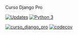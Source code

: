 Curso Django Pro

[![Updates](https://pyup.io/repos/github/JuniorD-Isael/Cadastre-me/shield.svg)](https://pyup.io/repos/github/JuniorD-Isael/Cadastre-me/)
[![Python 3](https://pyup.io/repos/github/JuniorD-Isael/Cadastre-me/python-3-shield.svg)](https://pyup.io/repos/github/JuniorD-Isael/Cadastre-me/)

[![curso_django_pro](https://github.com/JuniorD-Isael/curso_django_pro/actions/workflows/python-app.yml/badge.svg)](https://github.com/JuniorD-Isael/curso_django_pro/actions/workflows/python-app.yml) [![codecov](https://codecov.io/gh/JuniorD-Isael/curso_django_pro/branch/main/graph/badge.svg?token=IU4F0ETXOK)](https://codecov.io/gh/JuniorD-Isael/curso_django_pro)
